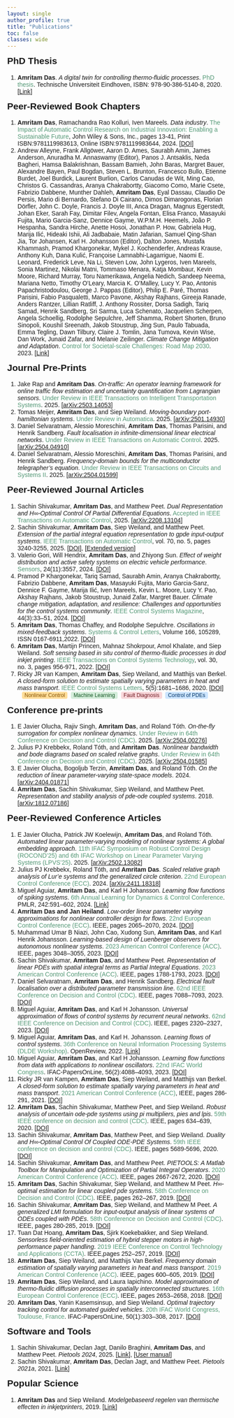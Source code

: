 ```yaml
---
layout: single
author_profile: true
title: "Publications"
toc: false
classes: wide
---
```


<html>
<head>
  <meta charset="UTF-8">
  <title>Amritam Das - Publication List</title>
  <style>
    body { font-family: Arial, sans-serif; margin: 0; }
    h2 { margin-top: 0; }
    .author-highlight { font-weight: bold; }
    .title-italic { font-style: italic; }
    .venue, .year { color: #597; }
    .pub-link { color: #1A0DAB; text-decoration: none; }
    .theme-tags { margin-left: 10px; }
.tag {
  display: inline-block;
  background: #e8eaea;
  color: #356;
  border-radius: 0.3em;
  font-size: 0.85em;
  padding: 1px 6px;
  margin-right: 4px;
  font-family: Arial, sans-serif;
}
.tag.nonlinear { background: #FFDD99; color: #875300; }
.tag.pde { background: #CCE5FF; color: #003366; }
.tag.ml { background: #D4EDDA; color: #155724; }
.tag.fault { background: #F8D7DA; color: #721c24; }
  </style>
</head>
<body>
  
  <h2>PhD Thesis</h2>
  <ol> 
  <li>
    <span class="author-highlight">Amritam Das</span>. 
    <span class="title-italic">A digital twin for controlling thermo-fluidic processes</span>. <span class="venue">PhD thesis</span>. Technische Universiteit Eindhoven, ISBN: 978-90-386-5140-8, 2020.[<a href="https://research.tue.nl/files/163401102/20201102_Das.pdf">Link</a>]
 </li>
 </ol>
 
   <h2>Peer-Reviewed Book Chapters</h2>
  <ol> 
    <li><span class="author-highlight">Amritam Das</span>, Ramachandra Rao Kolluri, Iven Mareels. <span class="title-italic">Data industry</span>. <span class="venue">The Impact of Automatic Control Research on Industrial Innovation: Enabling a Sustainable Future</span>, John Wiley & Sons, Inc., pages 13-41, Print ISBN:9781119983613, Online ISBN:9781119983644, 2024. [<a href="https://doi.org/10.1002/9781119983644">DOI</a>]</li>

   <li>Andrew Alleyne, Frank Allgöwer, Aaron D. Ames, Saurabh Amin, James Anderson, Anuradha M. Annaswamy (Editor), Panos J. Antsaklis, Neda Bagheri, Hamsa Balakrishnan, Bassam Bamieh, John Baras, Margret Bauer, Alexandre Bayen, Paul Bogdan, Steven L. Brunton, Francesco Bullo, Etienne Burdet, Joel Burdick, Laurent Burlion, Carlos Canudas de Wit, Ming Cao, Christos G. Cassandras, Aranya Chakrabortty, Giacomo Como, Marie Csete, Fabrizio Dabbene, Munther Dahleh, <span class="author-highlight">Amritam Das</span>, Eyal Dassau, Claudio De Persis, Mario di Bernardo, Stefano Di Cairano, Dimos Dimarogonas, Florian Dörfler, John C. Doyle, Francis J. Doyle III, Anca Dragan, Magnus Egerstedt, Johan Eker, Sarah Fay, Dimitar Filev, Angela Fontan, Elisa Franco, Masayuki Fujita, Mario Garcia-Sanz, Dennice Gayme, W.P.M.H. Heemels, João P. Hespanha, Sandra Hirche, Anette Hosoi, Jonathan P. How, Gabriela Hug, Marija Ilić, Hideaki Ishii, Ali Jadbabaie, Matin Jafarian, Samuel Qing-Shan Jia, Tor Johansen, Karl H. Johansson (Editor), Dalton Jones, Mustafa Khammash, Pramod Khargonekar, Mykel J. Kochenderfer, Andreas Krause, Anthony Kuh, Dana Kulić, Françoise Lamnabhi-Lagarrigue, Naomi E. Leonard, Frederick Leve, Na Li, Steven Low, John Lygeros, Iven Mareels, Sonia Martinez, Nikolai Matni, Tommaso Menara, Katja Mombaur, Kevin Moore, Richard Murray, Toru Namerikawa, Angelia Nedich, Sandeep Neema, Mariana Netto, Timothy O’Leary, Marcia K. O’Malley, Lucy Y. Pao, Antonis Papachristodoulou, George J. Pappas (Editor), Philip E. Paré, Thomas Parisini, Fabio Pasqualetti, Marco Pavone, Akshay Rajhans, Gireeja Ranade, Anders Rantzer, Lillian Ratliff, J. Anthony Rossiter, Dorsa Sadigh, Tariq Samad, Henrik Sandberg, Sri Sarma, Luca Schenato, Jacquelien Scherpen, Angela Schoellig, Rodolphe Sepulchre, Jeff Shamma, Robert Shorten, Bruno Sinopoli, Koushil Sreenath, Jakob Stoustrup, Jing Sun, Paulo Tabuada, Emma Tegling, Dawn Tilbury, Claire J. Tomlin, Jana Tumova, Kevin Wise, Dan Work, Junaid Zafar, and Melanie Zeilinger. <span class="title-italic">Climate Change Mitigation and Adaptation</span>. <span class="venue">Control for Societal-scale Challenges: Road Map 2030</span>. 2023. [<a href="https://ieeecss.org/control-societal-scale-challenges-road-map-2030">Link</a>]</li>
      </ol>

 <h2>Journal Pre-Prints</h2>
  <ol> 
  <li>Jake Rap and <span class="author-highlight">Amritam Das</span>. <span class="title-italic">On-traffic: An operator learning framework for online traffic flow estimation and uncertainty quantification from Lagrangian sensors</span>. <span class="venue">Under Review in IEEE Transactions on Intelligent Transportation Systems</span>. 2025. [<a href="https://arxiv.org/abs/2503.14053">arXiv:2503.14053</a>]</li>
  <li>Tomas Meijer, <span class="author-highlight">Amritam Das</span>, and Siep Weiland. <span class="title-italic">Moving-boundary port-hamiltonian systems</span>. <span class="venue">Under Review in Automatica</span>. 2025. [<a href="https://arxiv.org/abs/2501.14930">arXiv:2501.14930</a>]</li>
  <li>Daniel Selvaratnam, Alessio Moreschini, <span class="author-highlight">Amritam Das</span>, Thomas Parisini, and Henrik Sandberg. <span class="title-italic">Fault localisation in infinite-dimensional linear electrical networks</span>. <span class="venue">Under Review in IEEE Transactions on Automatic Control</span>. 2025. [<a href="https://arxiv.org/abs/2504.04910">arXiv:2504.04910</a>]</li> 
  <li>Daniel Selvaratnam, Alessio Moreschini, <span class="author-highlight">Amritam Das</span>, Thomas Parisini, and Henrik Sandberg. <span class="title-italic">Frequency-domain bounds for the multiconductor telegrapher’s equation</span>. <span class="venue">Under Review in IEEE Transactions on Circuits and Systems II</span>. 2025. [<a href="https://arxiv.org/abs/2504.01599">arXiv:2504.01599</a>]</li> 
  </ol>

  <h2>Peer-Reviewed Journal Articles</h2>
  <ol> 
    <li>Sachin Shivakumar, <span class="author-highlight">Amritam Das</span>, and Matthew Peet. <span class="title-italic">Dual Representation and H∞-Optimal Control Of Partial Differential Equations</span>. <span class="venue">Accepted in IEEE Transactions on Automatic Control</span>, 2025. [<a href="https://arxiv.org/abs/2208.13104">arXiv:2208.13104</a>]</li>   
   <li>Sachin Shivakumar, <span class="author-highlight">Amritam Das</span>, Siep Weiland, and Matthew Peet. <span class="title-italic">Extension of the partial integral equation representation to gpde input-output systems</span>. <span class="venue">IEEE Transactions on Automatic Control</span>, vol. 70, no. 5, pages 3240-3255, 2025. [<a href="https://doi.org/10.1109/TAC.2024.3505954">DOI</a>], [<a href="https://arxiv.org/pdf/2205.03735">Extended version</a>]</li>  
    <li>Valerio Gori, Will Hendrix, <span class="author-highlight">Amritam Das</span>, and Zhiyong Sun. <span class="title-italic">Effect of weight distribution and active safety systems on electric vehicle performance</span>. <span class="venue">Sensors</span>, 24(11):3557, 2024. [<a href="https://doi.org/10.3390/s24113557">DOI</a>]</li>
   <li>Pramod P Khargonekar, Tariq Samad, Saurabh Amin, Aranya Chakrabortty, Fabrizio Dabbene, <span class="author-highlight">Amritam Das</span>, Masayuki Fujita, Mario Garcia-Sanz, Dennice F. Gayme, Marija Ilić, Iven Mareels, Kevin L. Moore, Lucy Y. Pao, Akshay Rajhans, Jakob Stoustrup, Junaid Zafar, Margret Bauer. <span class="title-italic">Climate change mitigation, adaptation, and resilience: Challenges and opportunities for the control systems community</span>. <span class="venue">IEEE Control Systems Magazine</span>, 44(3):33–51, 2024. [<a href="https://doi.org/10.1109/MCS.2024.33823774">DOI</a>]</li>
    <li><span class="author-highlight">Amritam Das</span>, Thomas Chaffey, and Rodolphe Sepulchre. <span class="title-italic">Oscillations in mixed-feedback systems</span>. <span class="venue">Systems & Control Letters</span>, Volume 166, 105289, ISSN 0167-6911,2022. [<a href="https://doi.org/10.1016/j.sysconle.2022.105289">DOI</a>]</li>
    <li><span class="author-highlight">Amritam Das</span>, Martijn Princen, Mahnaz Shokrpour, Amol Khalate, and Siep Weiland. <span class="title-italic">Soft sensing based in situ control of thermo-fluidic processes in dod inkjet printing</span>. <span class="venue">IEEE Transactions on Control Systems Technology</span>, vol. 30, no. 3, pages 956-971, 2022. [<a href="https://doi.org/10.1109/TCST.2021.3087576">DOI</a>]</li>
    <li>Ricky JR van Kampen, <span class="author-highlight">Amritam Das</span>, Siep Weiland, and Matthijs van Berkel. <span class="title-italic">A closed-form solution to estimate spatially varying parameters in heat and mass transport</span>. <span class="venue">IEEE Control Systems Letters</span>, 5(5):1681–1686, 2020. [<a href="https://doi.org/10.1109/LCSYS.2020.3042933">DOI</a>]
      <span class="theme-tags">
    <span class="tag nonlinear">Nonlinear Control</span>
    <span class="tag ml">Machine Learning</span>
    <span class="tag fault">Fault Diagnosis</span>
    <span class="tag pde">Control of PDEs</span>
  </span></li>
  </ol>

 <h2>Conference pre-prints</h2>
  <ol>
   <li>E Javier Olucha, Rajiv Singh, <span class="author-highlight">Amritam Das</span>, and Roland Tóth. <span class="title-italic">On-the-fly surrogation for complex nonlinear dynamics</span>. <span class="venue">Under Review in 64th Conference on Decision and Control (CDC)</span>. 2025. [<a href="https://arxiv.org/abs/2504.00276">arXiv:2504.00276</a>]</li>
    <li>Julius PJ Krebbekx, Roland Tóth, and <span class="author-highlight">Amritam Das</span>. <span class="title-italic">Nonlinear bandwidth and bode diagrams based on scaled relative graphs</span>. <span class="venue">Under Review in 64th Conference on Decision and Control (CDC)</span>. 2025. [<a href="https://arxiv.org/abs/2504.01585">arXiv:2504.01585</a>]</li>
    <li>E Javier Olucha, Bogoljub Terzin, <span class="author-highlight">Amritam Das</span>, and Roland Tóth. <span class="title-italic">On the reduction of linear parameter-varying state-space models</span>. 2024. [<a href="https://arxiv.org/abs/2404.01871">arXiv:2404.01871</a>]</li>
    <li><span class="author-highlight">Amritam Das</span>, Sachin Shivakumar, Siep Weiland, and Matthew Peet. <span class="title-italic">Representation and stability analysis of pde-ode coupled systems</span>. 2018. [<a href="https://arxiv.org/abs/1812.07186">arXiv:1812.07186</a>]</li> 
    </ol>

  <h2>Peer-Reviewed Conference Articles</h2>
  <ol>
  	 <li>E Javier Olucha, Patrick JW Koelewijn, <span class="author-highlight">Amritam Das</span>, and Roland Tóth. <span class="title-italic">Automated linear parameter-varying modeling of nonlinear systems: A global embedding approach</span>. <span class="venue">11th IFAC Symposium on Robust Control Design (ROCOND’25) and 6th IFAC Workshop on Linear Parameter Varying Systems (LPVS’25)</span>. 2025. [<a href="https://arxiv.org/abs/2502.13082">arXiv:2502.13082</a>]</li>
  	 <li>Julius PJ Krebbekx, Roland Tóth, and <span class="author-highlight">Amritam Das</span>. <span class="title-italic">Scaled relative graph analysis of Lur’e systems and the generalized circle criterion</span>. <span class="venue">22nd European Control Conference (ECC)</span>. 2024. [<a href="https://arxiv.org/abs/2411.18318">arXiv:2411.18318</a>]</li>
  	 <li>Miguel Aguiar, <span class="author-highlight">Amritam Das</span>, and Karl H Johansson. <span class="title-italic">Learning flow functions of spiking systems</span>. <span class="venue">6th Annual Learning for Dynamics &amp; Control Conference</span>. PMLR, 242:591–602, 2024. [<a href="https://proceedings.mlr.press/v242/aguiar24a.html">Link</a>]</li>
  	 <li><span class="author-highlight">Amritam Das and Jan Heiland</span>. <span class="title-italic">Low-order linear parameter varying approximations for nonlinear controller design for flows</span>. <span class="venue">22nd European Control Conference (ECC)</span>. IEEE, pages 2065–2070, 2024. [<a href="https://doi.org/10.23919/ECC64448.2024.10591292">DOI</a>]</li>
  	 <li>Muhammad Umar B Niazi, John Cao, Xudong Sun, <span class="author-highlight">Amritam Das</span>, and Karl Henrik Johansson. <span class="title-italic">Learning-based design of Luenberger observers for autonomous nonlinear systems</span>. <span class="venue">2023 American Control Conference (ACC)</span>. IEEE, pages 3048–3055, 2023. [<a href="https://doi.org/10.23919/ACC55779.2023.10156294">DOI</a>]</li>
  	 <li>Sachin Shivakumar, <span class="author-highlight">Amritam Das</span>, and Matthew Peet. <span class="title-italic">Representation of linear PDEs with spatial integral terms as Partial Integral Equations</span>. <span class="venue">2023 American Control Conference (ACC)</span>. IEEE, pages 1788-1793, 2023. [<a href="https://doi.org/10.23919/ACC55779.2023.10156465">DOI</a>]</li>
  	 <li>Daniel Selvaratnam, <span class="author-highlight">Amritam Das</span>, and Henrik Sandberg. <span class="title-italic">Electrical fault localisation over a distributed parameter transmission line</span>. <span class="venue">62nd IEEE Conference on Decision and Control (CDC)</span>. IEEE, pages 7088–7093, 2023. [<a href="https://doi.org/10.1109/CDC49753.2023.10383452">DOI</a>]</li>
  	 <li>Miguel Aguiar, <span class="author-highlight">Amritam Das</span>, and Karl H Johansson. <span class="title-italic">Universal approximation of flows of control systems by recurrent neural networks</span>. <span class="venue"> 62nd IEEE Conference on Decision and Control (CDC)</span>. IEEE, pages 2320–2327, 2023. [<a href="https://doi.org/10.1109/CDC49753.2023.10383457">DOI</a>]</li>
    <li>Miguel Aguiar, <span class="author-highlight">Amritam Das</span>, and Karl H. Johansson. <span class="title-italic">Learning flows of control systems</span>. <span class="venue">36th Conference on Neural Information Processing Systems (DLDE Workshop)</span>. OpenReview, 2022. [<a href="https://openreview.net/forum?id=JdZHu6VCl1">Link</a>]</li>
    <li>Miguel Aguiar, <span class="author-highlight">Amritam Das</span>, and Karl H Johansson. <span class="title-italic">Learning flow functions from data with applications to nonlinear oscillators</span>. <span class="venue">22nd IFAC World Congress</span>. IFAC-PapersOnLine, 56(2):4088–4093, 2023. [<a href="https://doi.org/10.1016/j.ifacol.2023.10.1738">DOI</a>]</li>
    <li>Ricky JR van Kampen, <span class="author-highlight">Amritam Das</span>, Siep Weiland, and Matthijs van Berkel. <span class="title-italic">A closed-form solution to estimate spatially varying parameters in heat and mass transport</span>. <span class="venue">2021 American Control Conference (ACC)</span>, IEEE, pages 286-291, 2021. [<a href="https://doi.org/10.23919/ACC50511.2021.9482757">DOI</a>]</li>
    <li><span class="author-highlight">Amritam Das</span>, Sachin Shivakumar, Matthew Peet, and Siep Weiland. <span class="title-italic">Robust analysis of uncertain ode-pde systems using pi multipliers, pies and lpis</span>. <span class="venue">59th IEEE conference on decision and control (CDC)</span>. IEEE, pages 634–639, 2020. [<a href="https://doi.org/10.1109/CDC42340.2020.9303892">DOI</a>]</li>
    <li>Sachin Shivakumar, <span class="author-highlight">Amritam Das</span>, Matthew Peet, and Siep Weiland. <span class="title-italic">Duality and H∞-Optimal Control Of Coupled ODE-PDE Systems</span>. <span class="venue">59th IEEE conference on decision and control (CDC)</span>. IEEE, pages 5689-5696, 2020. [<a href="https://doi.org/10.1109/CDC42340.2020.9303989">DOI</a>]</li>
    <li>Sachin Shivakumar, <span class="author-highlight">Amritam Das</span>, and Matthew Peet. <span class="title-italic">PIETOOLS: A Matlab Toolbox for Manipulation and Optimization of Partial Integral Operators</span>. <span class="venue">2020 American Control Conference (ACC)</span>. IEEE, pages 2667-2672, 2020. [<a href="https://doi.org/10.23919/ACC45564.2020.9147712">DOI</a>]</li>
    <li><span class="author-highlight">Amritam Das</span>, Sachin Shivakumar, Siep Weiland, and Matthew M Peet. <span class="title-italic">H∞-optimal estimation for linear coupled pde systems</span>. <span class="venue">58th Conference on Decision and Control (CDC)</span>. IEEE, pages 262–267, 2019. [<a href="https://doi.org/10.1109/CDC40024.2019.9029595">DOI</a>]</li>
    <li>Sachin Shivakumar, <span class="author-highlight">Amritam Das</span>, Siep Weiland, and Matthew M Peet. <span class="title-italic">A generalized LMI formulation for input-output analysis of linear systems of ODEs coupled with PDEs</span>. <span class="venue">58th Conference on Decision and Control (CDC)</span>. IEEE, pages 280-285, 2019. [<a href="https://doi.org/10.1109/CDC40024.2019.9030224">DOI</a>]</li>
    <li>Tuan Dat Hoang, <span class="author-highlight">Amritam Das</span>, Sjirk Koekebakker, and Siep Weiland. <span class="title-italic">Sensorless field-oriented estimation of hybrid stepper motors in high-performance paper handling</span>. <span class="venue">2019 IEEE Conference on Control Technology and Applications (CCTA)</span>. IEEE,pages 252–257, 2019. [<a href="https://doi.org/10.1109/CCTA.2019.8920549">DOI</a>]</li>
    <li><span class="author-highlight">Amritam Das</span>, Siep Weiland, and Matthijs Van Berkel. <span class="title-italic">Frequency domain estimation of spatially varying parameters in heat and mass transport</span>. <span class="venue">2019 American Control Conference (ACC)</span>. IEEE, pages 600–605, 2019. [<a href="https://doi.org/10.23919/ACC.2019.8814465">DOI</a>]</li>
    <li><span class="author-highlight">Amritam Das</span>, Siep Weiland, and Laura Iapichino. <span class="title-italic">Model approximation of thermo-fluidic diffusion processes in spatially interconnected structures</span>. <span class="venue">16th European Control Conference (ECC)</span>. IEEE, pages 2653–2658, 2018. [<a href="https://doi.org/10.23919/ECC.2018.8550146">DOI</a>]</li>
    <li><span class="author-highlight">Amritam Das</span>, Yanin Kasemsinsup, and Siep Weiland. <span class="title-italic">Optimal trajectory tracking control for automated guided vehicles</span>. <span class="venue">20th IFAC World Congress, Toulouse, France</span>. IFAC-PapersOnLine, 50(1):303–308, 2017. [<a href="https://doi.org/10.1016/j.ifacol.2017.08.050">DOI</a>]</li>
  </ol>

  <h2>Software and Tools</h2>
  <ol>
    <li>Sachin Shivakumar, Declan Jagt, Danilo Braghini, <span class="author-highlight">Amritam Das</span>, and Matthew Peet. <span class="title-italic">Pietools 2024</span>, 2025. [<a href="https://control.asu.edu/pietools/pietools.html">Link</a>], [<a href="https://arxiv.org/pdf/2501.17854">User manual</a>]</li>
    <li>Sachin Shivakumar, <span class="author-highlight">Amritam Das</span>, Declan Jagt, and Matthew Peet. <span class="title-italic">Pietools 2021a</span>, 2021. [<a href="https://control.asu.edu/pietools/pietools.html">Link</a>]</li>
  </ol>

  <h2>Popular Science</h2>
    <ol>
 <li><span class="author-highlight">Amritam Das</span> and Siep Weiland. <span class="title-italic">Modelgebaseerd regelen van thermische effecten in inkjetprinters</span>, 2019. [<a href="https://hightechsystems.nl/artikelen/model base-regulating-van-thermische-effects-in-inkjetprinters/">Link</a>] </li>
  </ol>
</body>
</html>

